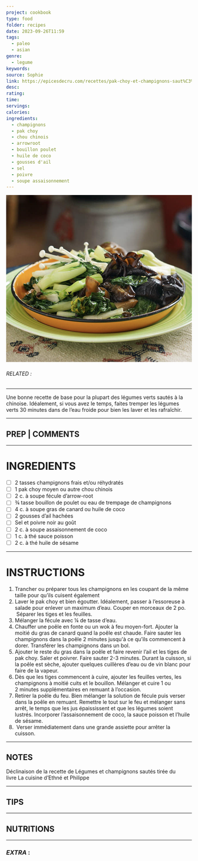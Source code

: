 ```yaml
---
project: cookbook
type: food
folder: recipes
date: 2023-09-26T11:59
tags:
  - paleo
  - asian
genre:
  - legume
keywords: 
source: Sophie
link: https://epicesdecru.com/recettes/pak-choy-et-champignons-saut%C3%A9s
desc: 
rating: 
time: 
servings: 
calories: 
ingredients:
  - champignons
  - pak choy
  - chou chinois
  - arrowroot
  - bouillon poulet
  - huile de coco
  - gousses d'ail
  - sel
  - poivre
  - soupe assaisonnement
---
```


![IMAGE](image_376.png)

###### *RELATED* : 
---
Une bonne recette de base pour la plupart des légumes verts sautés à la chinoise. Idéalement, si vous avez le temps, faites tremper les légumes verts 30 minutes dans de l’eau froide pour bien les laver et les rafraîchir.

---
## PREP | COMMENTS



---
# INGREDIENTS

- [ ] 2 tasses champignons frais et/ou réhydratés
- [ ] 1 pak choy moyen ou autre chou chinois
- [ ] 2 c. à soupe fécule d’arrow-root
- [ ] ¾ tasse bouillon de poulet ou eau de trempage de champignons
- [ ] 4 c. à soupe gras de canard ou huile de coco
- [ ] 2 gousses d’ail hachées
- [ ] Sel et poivre noir au goût
- [ ] 2 c. à soupe assaisonnement de coco
- [ ] 1 c. à thé sauce poisson
- [ ] 2 c. à thé huile de sésame

---
# INSTRUCTIONS

1. Trancher ou préparer tous les champignons en les coupant de la même taille pour qu’ils cuisent également
2. Laver le pak choy et bien égoutter. Idéalement, passer à l’essoreuse à salade pour enlever un maximum d’eau. Couper en morceaux de 2 po.  Séparer les tiges et les feuilles.
3. Mélanger la fécule avec ¼ de tasse d’eau.    
4. Chauffer une poêle en fonte ou un wok à feu moyen-fort. Ajouter la moitié du gras de canard quand la poêle est chaude. Faire sauter les champignons dans la poêle 2 minutes jusqu'à ce qu’ils commencent à dorer. Transférer les champignons dans un bol.
5. Ajouter le reste du gras dans la poêle et faire revenir l’ail et les tiges de pak choy. Saler et poivrer. Faire sauter 2-3 minutes. Durant la cuisson, si la poêle est sèche, ajouter quelques cuillères d’eau ou de vin blanc pour faire de la vapeur.
6. Dès que les tiges commencent à cuire, ajouter les feuilles vertes, les champignons à moitié cuits et le bouillon. Mélanger et cuire 1 ou 2 minutes supplémentaires en remuant à l’occasion.
7. Retirer la poêle du feu. Bien mélanger la solution de fécule puis verser dans la poêle en remuant. Remettre le tout sur le feu et mélanger sans arrêt, le temps que les jus épaississent et que les légumes soient lustrés. Incorporer l’assaisonnement de coco, la sauce poisson et l’huile de sésame.
8.  Verser immédiatement dans une grande assiette pour arrêter la cuisson.

---
## NOTES

Déclinaison de la recette de Légumes et champignons sautés tirée du livre La cuisine d’Ethné et Philippe

---
## TIPS



---
## NUTRITIONS



---
### *EXTRA* :



